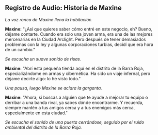 ## Registro de Audio: Historia de Maxine

_La voz ronca de Maxine llena la habitación._

**Maxine**: "¿Así que quieres saber cómo entré en este negocio, eh? Bueno, déjame contarte. Cuando era solo una joven arma, era una de las mejores mercenarias en la Ciudad Arclight. Pero después de tener demasiados problemas con la ley y algunas corporaciones turbias, decidí que era hora de un cambio."

_Se escucha un suave sonido de risas._

**Maxine**: "Abrí esta pequeña tienda aquí en el distrito de la Barra Roja, especializándome en armas y cibernética. Ha sido un viaje infernal, pero déjame decirte algo: lo he visto todo."

_Una pausa, luego Maxine se aclara la garganta._

**Maxine**: "Ahora, si buscas a alguien que te ayude a mejorar tu equipo o derribar a una banda rival, ya sabes dónde encontrarme. Y recuerda, siempre mantén a tus amigos cerca y a tus enemigos más cerca, especialmente en esta ciudad."

_Se escucha el sonido de una puerta cerrándose, seguido por el ruido ambiental del distrito de la Barra Roja._
